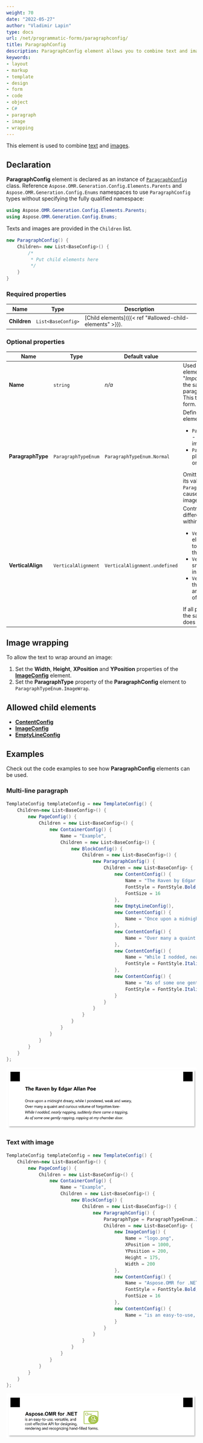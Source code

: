 ```yaml
---
weight: 70
date: "2022-05-27"
author: "Vladimir Lapin"
type: docs
url: /net/programmatic-forms/paragraphconfig/
title: ParagraphConfig
description: ParagraphConfig element allows you to combine text and images.
keywords:
- layout
- markup
- template
- design
- form
- code
- object
- C#
- paragraph
- image
- wrapping
---
```


This element is used to combine [text](/omr/net/programmatic-forms/contentconfig/) and [images](/omr/net/programmatic-forms/imageconfig/).

## Declaration

**ParagraphConfig** element is declared as an instance of [`ParagraphConfig`](https://reference.aspose.com/omr/net/aspose.omr.generation.config.elements.parents/paragraphconfig/) class. Reference `Aspose.OMR.Generation.Config.Elements.Parents` and `Aspose.OMR.Generation.Config.Enums` namespaces to use `ParagraphConfig` types without specifying the fully qualified namespace:

```csharp
using Aspose.OMR.Generation.Config.Elements.Parents;
using Aspose.OMR.Generation.Config.Enums;
```

Texts and images are provided in the `Children` list.

```csharp
new ParagraphConfig() {
	Children= new List<BaseConfig>() {
		/*
		 * Put child elements here
		 */
	}
}
```

### Required properties

Name | Type | Description
---- | ---- | -----------
**Children** | `List<BaseConfig>` | [Child elements]({{< ref "#allowed-child-elements" >}}).

### Optional properties

Name | Type | Default value | Description
---- | ---- | ------------- | -----------
**Name** | `string` | _n/a_ | Used as a reminder of the element's purpose; for example, "_Important notice_". You can use the same value for multiple paragraphs.<br />This text is not displayed on the form.
**ParagraphType** | `ParagraphTypeEnum` | `ParagraphTypeEnum.Normal` | Defines how paragraph elements are rendered:<ul><li>`ParagraphTypeEnum.ImageWrap` - wrap text around the image.</li><li>`ParagraphTypeEnum.Inline` - place all paragraph elements on the same line.</li></ul>Omitting this property or setting its value to `ParagraphTypeEnum.Normal` will cause the text to overflow the image.
**VerticalAlign** | `VerticalAlignment` | `VerticalAlignment.undefined` | Controls how inline elements of different sizes align vertically within the lines of a paragraph:<ul><li>`VerticalAlignment.Top` - the elements are aligned with the top of the tallest element on the line.</li><li>`VerticalAlignment.Center` - smaller elements are placed in the middle of the line.</li><li>`VerticalAlignment.Bottom` - the bottom of the elements are aligned with the bottom of the entire line.</li></ul>If all paragraph elements have the same height, this property does not visually apply.

## Image wrapping

To allow the text to wrap around an image:

1. Set the **Width**, **Height**, **XPosition** and **YPosition** properties of the [**ImageConfig**](/omr/net/programmatic-forms/imageconfig/) element.
2. Set the **ParagraphType** property of the **ParagraphConfig** element to `ParagraphTypeEnum.ImageWrap`.

## Allowed child elements

- [**ContentConfig**](/omr/net/programmatic-forms/contentconfig/)
- [**ImageConfig**](/omr/net/programmatic-forms/imageconfig/)
- [**EmptyLineConfig**](/omr/net/programmatic-forms/emptylineconfig/)

## **Examples**

Check out the code examples to see how **ParagraphConfig** elements can be used.

### Multi-line paragraph

```csharp
TemplateConfig templateConfig = new TemplateConfig() {
	Children=new List<BaseConfig>() {
		new PageConfig() {
			Children = new List<BaseConfig>() {
				new ContainerConfig() {
					Name = "Example",
					Children = new List<BaseConfig>() {
						new BlockConfig() {
							Children = new List<BaseConfig>() {
								new ParagraphConfig() {
									Children = new List<BaseConfig> {
										new ContentConfig() {
											Name = "The Raven by Edgar Allan Poe",
											FontStyle = FontStyle.Bold,
											FontSize = 16
										},
										new EmptyLineConfig(),
										new ContentConfig() {
											Name = "Once upon a midnight dreary, while I pondered, weak and weary,"
										},
										new ContentConfig() {
											Name = "Over many a quaint and curious volume of forgotten lore-"
										},
										new ContentConfig() {
											Name = "While I nodded, nearly napping, suddenly there came a tapping,",
											FontStyle = FontStyle.Italic
										},
										new ContentConfig() {
											Name = "As of some one gently rapping, rapping at my chamber door.",
											FontStyle = FontStyle.Italic
										}
									}
								}
							}
						}
					}
				}
			}
		}
	}
};
```

![Multi-line paragraph](paragraph-multiline.png)

### Text with image

```csharp
TemplateConfig templateConfig = new TemplateConfig() {
	Children=new List<BaseConfig>() {
		new PageConfig() {
			Children = new List<BaseConfig>() {
				new ContainerConfig() {
					Name = "Example",
					Children = new List<BaseConfig>() {
						new BlockConfig() {
							Children = new List<BaseConfig>() {
								new ParagraphConfig() {
									ParagraphType = ParagraphTypeEnum.ImageWrap,
									Children = new List<BaseConfig> {
										new ImageConfig() {
											Name = "logo.png",
											XPosition = 1000,
											YPosition = 200,
											Height = 175,
											Width = 200
										},
										new ContentConfig() {
											Name = "Aspose.OMR for .NET",
											FontStyle = FontStyle.Bold,
											FontSize = 16
										},
										new ContentConfig() {
											Name = "is an easy-to-use, versatile, and cost-effective API for designing, rendering and recognizing hand-filled forms."
										}
									}
								}
							}
						}
					}
				}
			}
		}
	}
};
```

![Text with image](paragraph-image.png)
